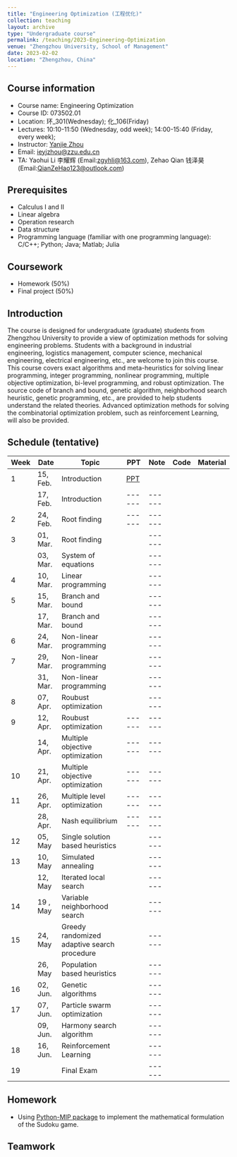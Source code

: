 ```yaml
---
title: "Engineering Optimization (工程优化)"
collection: teaching
layout: archive
type: "Undergraduate course"
permalink: /teaching/2023-Engineering-Optimization
venue: "Zhengzhou University, School of Management"
date: 2023-02-02
location: "Zhengzhou, China"
---
```


## Course information
- Course name: Engineering Optimization
- Course ID: 073502.01
- Location: 环\_301(Wednesday); 化\_106(Friday)
- Lectures:  10:10-11:50 (Wednesday, odd week); 14:00-15:40 (Friday, every week);
- Instructor: [Yanjie Zhou](https://ieyjzhou.github.io/) 
- Email: [ieyjzhou@zzu.edu.cn](ieyjzhou@zzu.edu.cn)
- TA: Yaohui Li 李耀辉 (Email:[zgyhli@163.com](zgyhli@163.com)), Zehao Qian 钱泽昊  (Email:[QianZeHao123@outlook.com]( QianZeHao123@outlook.com))

## Prerequisites
- Calculus I and II
- Linear algebra
- Operation research
- Data structure
- Programming language (familiar with one programming language): C/C++; Python; Java; Matlab; Julia

## Coursework
- Homework (50%)
- Final project (50%)

## Introduction

The course is designed for undergraduate (graduate) students from Zhengzhou University to provide a view of optimization methods for solving engineering problems. Students with a background in industrial engineering, logistics management, computer science, mechanical engineering, electrical engineering, etc., are welcome to join this course. This course covers exact algorithms and meta-heuristics for solving linear programming, integer programming, nonlinear programming, multiple objective optimization, bi-level programming, and robust optimization. The source code of branch and bound, genetic algorithm, neighborhood search heuristic, genetic programming, etc., are provided to help students understand the related theories. Advanced optimization methods for solving the combinatorial optimization problem, such as reinforcement Learning, will also be provided.



    
## Schedule (tentative)

|Week| Date | Topic| PPT 	 | Note |Code| Material|
| ------ | ------ |-----| ------ | ------ | ------ | ------ |
| 1 |  15, Feb. | Introduction| [PPT]()|   |  |  |
|   |  17, Feb. | Introduction| ------ | ------ |  |  |
| 2 |  24, Feb. |  Root finding| ------ | ------ |  |  |
| 3|   01, Mar.| Root finding| | ------ |  |  |
|   |  03, Mar. | System of equations || ------ |  |  |
| 4 |  10, Mar.|   Linear programming |  | ------ |  |  |
| 5|  15, Mar.|  Branch and bound|  | ------ |  |  |
|   | 17,  Mar. | Branch and bound|  | ------ |  |  |
| 6|   24, Mar.|  Non-linear programming | | ------ |  |  |
| 7|  29, Mar.| Non-linear programming |  | ------ |  |  |
|   | 31, Mar. |  Non-linear programming | | ------ |  |  |
| 8 | 07, Apr.  |  Roubust optimization|  | ------ |  |  |
| 9|  12, Apr. |  Roubust optimization| ------ | ------ |  |  |
|   | 14, Apr.  |  Multiple objective optimization| ------ | ------ |  |  |
| 10 |21, Apr. |  Multiple objective optimization| ------ | ------ |  |  |
| 11| 26, Apr. |  Multiple level optimization | ------ | ------ |  |  |
|   | 28, Apr.|  Nash equilibrium| ------ | ------ |  |  |
| 12 | 05, May  |   Single solution based heuristics|  | ------ |  |  |
| 13|  10, May |  Simulated annealing| | ------ |  |  |
|   |  12, May  |   Iterated local search| | ------ |  |  |
| 14 | 19 , May |    Variable neighborhood search | | ------ |  |  |
| 15|  24, May |    Greedy randomized adaptive search procedure | | ------ |  |  |
|   |  26, May  |    Population based heuristics | | ------ |  |  |
|16|  02, Jun. |    Genetic algorithms| | ------ |  |  |
|17|  07, Jun.|    Particle swarm optimization|  | ------ |  |  |
|   |  09, Jun.  |    Harmony search algorithm | | ------ |  |  |
| 18 |  16, Jun. |    Reinforcement Learning | | ------ |  |  |
|19|   |Final  Exam| | ------ |  |  |

## Homework

- Using [Python-MIP package](https://www.python-mip.com/) to implement the mathematical formulation of the Sudoku game.

## Teamwork

